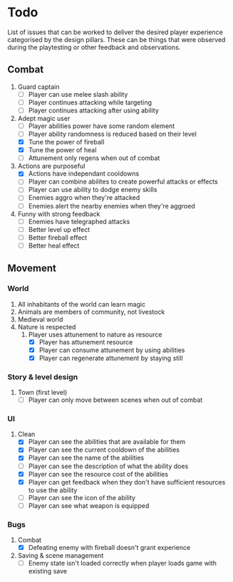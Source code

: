 # Todo
List of issues that can be worked to deliver the desired player experience categorised by the design pillars. These can be things that were observed during the playtesting or other feedback and observations.

## Combat
1. Guard captain
   - [ ] Player can use melee slash ability
   - [ ] Player continues attacking while targeting
   - [ ] Player continues attacking after using ability
2. Adept magic user
   - [ ] Player abilities power have some random element
   - [ ] Player ability randomness is reduced based on their level
   - [x] Tune the power of fireball
   - [x] Tune the power of heal
   - [ ] Attunement only regens when out of combat
3. Actions are purposeful
   - [x] Actions have independant cooldowns
   - [ ] Player can combine abilites to create powerful attacks or effects
   - [ ] Player can use ability to dodge enemy skills
   - [ ] Enemies aggro when they're attacked
   - [ ] Enemies alert the nearby enemies when they're aggroed
4. Funny with strong feedback
   - [ ] Enemies have telegraphed attacks
   - [ ] Better level up effect
   - [ ] Better fireball effect
   - [ ] Better heal effect
## Movement

### World
1. All inhabitants of the world can learn magic
2. Animals are members of community, not livestock
3. Medieval world
4. Nature is respected
   1. Player uses attunement to nature as resource
      - [x] Player has attunement resource
      - [x] Player can consume attunement by using abilities
      - [x] Player can regenerate attunement by staying still

### Story & level design
1. Town (first level)
   - [ ] Player can only move between scenes when out of combat

### UI
1. Clean
   - [x] Player can see the abilities that are available for them
   - [x] Player can see the current cooldown of the abilities
   - [x] Player can see the name of the abilities
   - [ ] Player can see the description of what the ability does
   - [x] Player can see the resource cost of the abilities
   - [x] Player can get feedback when they don't have sufficient resources to use the ability
   - [ ] Player can see the icon of the ability
   - [ ] Player can see what weapon is equipped

### Bugs
1. Combat
   - [x] Defeating enemy with fireball doesn't grant experience
2. Saving & scene management
   - [ ] Enemy state isn't loaded correctly when player loads game with existing save